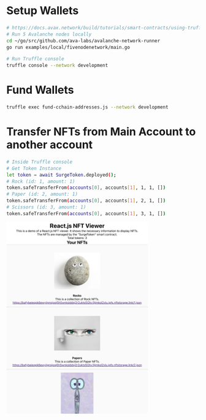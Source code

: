 # Setup Wallets

```bash
# https://docs.avax.network/build/tutorials/smart-contracts/using-truffle-with-the-avalanche-c-chain
# Run 5 Avalanche nodes locally
cd ~/go/src/github.com/ava-labs/avalanche-network-runner
go run examples/local/fivenodenetwork/main.go
```

```bash
# Run Truffle console
truffle console --network development
```

# Fund Wallets

```bash
truffle exec fund-cchain-addresses.js --network development
```

# Transfer NFTs from Main Account to another account

```bash
# Inside Truffle console
# Get Token Instance
let token = await SurgeToken.deployed();
# Rock (id: 1, amount: 1)
token.safeTransferFrom(accounts[0], accounts[1], 1, 1, [])
# Paper (id: 2, amount: 1)
token.safeTransferFrom(accounts[0], accounts[1], 2, 1, [])
# Scissors (id: 3, amount: 1)
token.safeTransferFrom(accounts[0], accounts[1], 3, 1, [])
```

<img src="./assets/screenshot.png" height="500" />
